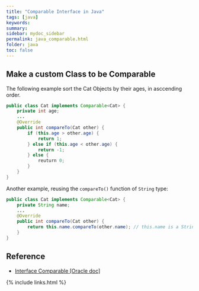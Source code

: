 ```yaml
---
title: "Comparable Interface in Java"
tags: [java]
keywords:
summary:
sidebar: mydoc_sidebar
permalink: java_comparable.html
folder: java
toc: false
---
```


## Make a custom Class to be Comparable

The following example sort the Cat Objects by their ages, in asccending order.
```java
public class Cat implements Comparable<Cat> {
    private int age;
    ...
    @Override
    public int compareTo(Cat other) {
        if (this.age > other.age) {
            return 1;
        } else if (this.age < other.age) {
            return -1;
        } else {
            reuturn 0;
        }
    }
}
```

Another example, reusing the `compareTo()` function of `String` type:
```java
public class Cat implements Comparable<Cat> {
    private String name;
    ...
    @Override
    public int compareTo(Cat other) {
        return this.name.compareTo(other.name); // this.name is a String
    }
}
```


## Reference
* [Interface Comparable<T> [Oracle doc]](https://docs.oracle.com/javase/8/docs/api/java/lang/Comparable.html)

{% include links.html %}

